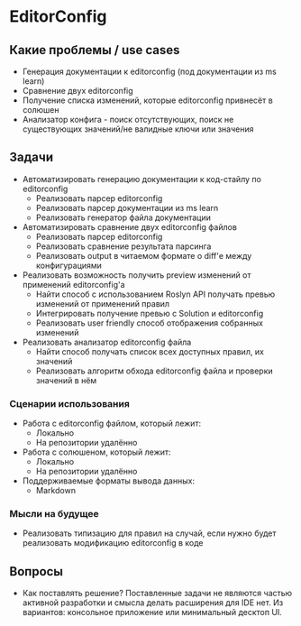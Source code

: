 # EditorConfig

## Какие проблемы / use cases

- Генерация документации к editorconfig (под документации из ms learn)
- Сравнение двух editorconfig
- Получение списка изменений, которые editorconfig привнесёт в солюшен
- Анализатор конфига - поиск отсутствующих, поиск не существующих значений/не валидные ключи или значения

## Задачи

- Автоматизировать генерацию документации к код-стайлу по editorconfig
  - Реализовать парсер editorconfig
  - Реализовать парсер документации из ms learn
  - Реализовать генератор файла документации
- Автоматизировать сравнение двух editorconfig файлов
  - Реализовать парсер editorconfig
  - Реализовать сравнение результата парсинга
  - Реализовать output в читаемом формате о diff'е между конфигурациями
- Реализовать возможность получить preview изменений от применений editorconfig'а
  - Найти способ с использованием Roslyn API получать превью изменений от применений правил
  - Интегрировать получение превью с Solution и editorconfig
  - Реализовать user friendly способ отображения собранных изменений
- Реализовать анализатор editorconfig файла
  - Найти способ получать список всех доступных правил, их значений
  - Реализовать алгоритм обхода editorconfig файла и проверки значений в нём

### Сценарии использования

- Работа с editorconfig файлом, который лежит:
  - Локально
  - На репозитории удалённо
- Работа с солюшеном, который лежит:
  - Локально
  - На репозитории удалённо
- Поддерживаемые форматы вывода данных:
  - Markdown

### Мысли на будущее

- Реализовать типизацию для правил на случай, если нужно будет реализовать модификацию editorconfig в коде

## Вопросы

- Как поставлять решение? Поставленные задачи не являются частью активной разработки и смысла делать расширения для IDE нет. Из вариантов: консольное приложение или минимальный десктоп UI.